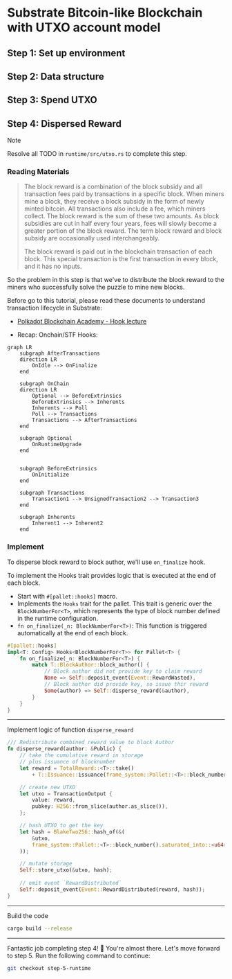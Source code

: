 # Substrate Bitcoin-like Blockchain with UTXO account model

## Step 1: Set up environment
## Step 2: Data structure
## Step 3: Spend UTXO
## Step 4: Dispersed Reward

> [!Note]
> Resolve all TODO in `runtime/src/utxo.rs` to complete this step.

### Reading Materials

> The block reward is a combination of the block subsidy and all transaction fees paid by transactions in a specific block. When miners mine a block, they receive a block subsidy in the form of newly minted bitcoin. All transactions also include a fee, which miners collect. The block reward is the sum of these two amounts. As block subsidies are cut in half every four years, fees will slowly become a greater portion of the block reward. The term block reward and block subsidy are occasionally used interchangeably. 
> 
>
> The block reward is paid out in the blockchain transaction of each block. This special transaction is the first transaction in every block, and it has no inputs.

So the problem in this step is that we've to distribute the block reward to the miners who successfully solve the puzzle to mine new blocks.

Before go to this tutorial, please read these documents to understand transaction lifecycle in Substrate:

- [Polkadot Blockchain Academy - Hook lecture](https://polkadot-blockchain-academy.github.io/pba-book/frame/hooks/page.html)

- Recap: Onchain/STF Hooks:

```mermaid
graph LR
    subgraph AfterTransactions
    direction LR
        OnIdle --> OnFinalize
    end

    subgraph OnChain
    direction LR
        Optional --> BeforeExtrinsics
        BeforeExtrinsics --> Inherents
        Inherents --> Poll
        Poll --> Transactions
        Transactions --> AfterTransactions
    end

    subgraph Optional
        OnRuntimeUpgrade
    end


    subgraph BeforeExtrinsics
        OnInitialize
    end

    subgraph Transactions
        Transaction1 --> UnsignedTransaction2 --> Transaction3
    end

    subgraph Inherents
        Inherent1 --> Inherent2
    end
```

### Implement

To disperse block reward to block author, we'll use `on_finalize` hook. 


To implement the Hooks trait provides logic that is executed at the end of each block. 
- Start with `#[pallet::hooks]` macro. 
- Implements the `Hooks` trait for the pallet. This trait is generic over the `BlockNumberFor<T>`, which represents the type of block number defined in the runtime configuration.
- `fn on_finalize(_n: BlockNumberFor<T>)`: This function is triggered automatically at the end of each block.

```rust
#[pallet::hooks]
impl<T: Config> Hooks<BlockNumberFor<T>> for Pallet<T> {
    fn on_finalize(_n: BlockNumberFor<T>) {
        match T::BlockAuthor::block_author() {
            // Block author did not provide key to claim reward
            None => Self::deposit_event(Event::RewardWasted),
            // Block author did provide key, so issue thir reward
            Some(author) => Self::disperse_reward(&author),
        }
    }
}
```

---

Implement logic of function `disperse_reward`

```rust
/// Redistribute combined reward value to block Author
fn disperse_reward(author: &Public) {
    // take the cumulative reward in storage
    // plus issuance of blocknumber
    let reward = TotalReward::<T>::take()
        + T::Issuance::issuance(frame_system::Pallet::<T>::block_number());

    // create new UTXO
    let utxo = TransactionOutput {
        value: reward,
        pubkey: H256::from_slice(author.as_slice()),
    };

    // hash UTXO to get the key
    let hash = BlakeTwo256::hash_of(&(
        &utxo,
        frame_system::Pallet::<T>::block_number().saturated_into::<u64>(),
    ));

    // mutate storage
    Self::store_utxo(&utxo, hash);
    
    // emit event `RewardDistributed`
    Self::deposit_event(Event::RewardDistributed(reward, hash));
}
```

--- 

Build the code

```sh
cargo build --release
```

--- 

Fantastic job completing step 4! 🌟 You're almost there. Let's move forward to step 5. Run the following command to continue:  

```sh
git checkout step-5-runtime
```